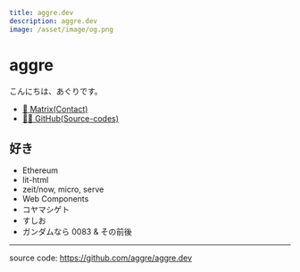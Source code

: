 ```yml
title: aggre.dev
description: aggre.dev
image: /asset/image/og.png
```

# aggre

こんにちは、あぐりです。

- [💬 Matrix(Contact)](//matrix.to/#/@aggre:matrix.org)
- [👨‍💻 GitHub(Source-codes)](//github.com/aggre)

## 好き

- Ethereum
- lit-html
- zeit/now, micro, serve
- Web Components
- コヤマシゲト
- すしお
- ガンダムなら 0083 & その前後

---

source code: https://github.com/aggre/aggre.dev
